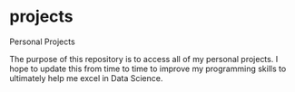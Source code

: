 # projects

Personal Projects

The purpose of this repository is to access all of my personal projects. I hope to update this from time to time to improve my programming skills to ultimately help me excel in Data Science.
